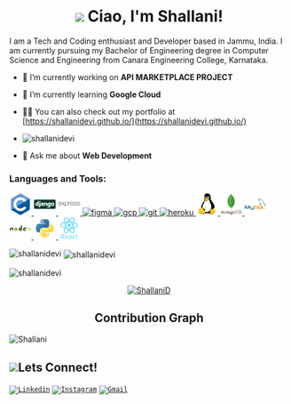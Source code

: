 <h1 align = "center"><img src="https://emojis.slackmojis.com/emojis/images/1623587399/44665/kirby_hi.gif?1623587399" width="55px"> Ciao, I'm Shallani! </h1>
I am a Tech and Coding enthusiast and Developer based in Jammu, India. I am currently pursuing my Bachelor of Engineering degree in Computer Science and Engineering from Canara Engineering College, Karnataka.

- 🔭 I’m currently working on **API MARKETPLACE PROJECT**

- 🌱 I’m currently learning **Google Cloud**

- 👨‍💻 You can also check out my portfolio at [https://shallanidevi.github.io/](https://shallanidevi.github.io/)

- <p align="left"> <img src="https://komarev.com/ghpvc/?username=shallanidevi&label=Profile%20views&color=0e75b6&style=flat" alt="shallanidevi" /> </p>

- 💬 Ask me about **Web Development**

<h3 align="left">Languages and Tools:</h3>
<p align="left"> <a href="https://www.cprogramming.com/" target="_blank" rel="noreferrer"> <img src="https://raw.githubusercontent.com/devicons/devicon/master/icons/c/c-original.svg" alt="c" width="40" height="40"/> </a> <a href="https://www.djangoproject.com/" target="_blank" rel="noreferrer"> <img src="https://raw.githubusercontent.com/devicons/devicon/master/icons/django/django-original.svg" alt="django" width="40" height="40"/> </a> <a href="https://expressjs.com" target="_blank" rel="noreferrer"> <img src="https://raw.githubusercontent.com/devicons/devicon/master/icons/express/express-original-wordmark.svg" alt="express" width="40" height="40"/> </a> <a href="https://www.figma.com/" target="_blank" rel="noreferrer"> <img src="https://www.vectorlogo.zone/logos/figma/figma-icon.svg" alt="figma" width="40" height="40"/> </a> <a href="https://cloud.google.com" target="_blank" rel="noreferrer"> <img src="https://www.vectorlogo.zone/logos/google_cloud/google_cloud-icon.svg" alt="gcp" width="40" height="40"/> </a> <a href="https://git-scm.com/" target="_blank" rel="noreferrer"> <img src="https://www.vectorlogo.zone/logos/git-scm/git-scm-icon.svg" alt="git" width="40" height="40"/> </a> <a href="https://heroku.com" target="_blank" rel="noreferrer"> <img src="https://www.vectorlogo.zone/logos/heroku/heroku-icon.svg" alt="heroku" width="40" height="40"/> </a> <a href="https://www.linux.org/" target="_blank" rel="noreferrer"> <img src="https://raw.githubusercontent.com/devicons/devicon/master/icons/linux/linux-original.svg" alt="linux" width="40" height="40"/> </a> <a href="https://www.mongodb.com/" target="_blank" rel="noreferrer"> <img src="https://raw.githubusercontent.com/devicons/devicon/master/icons/mongodb/mongodb-original-wordmark.svg" alt="mongodb" width="40" height="40"/> </a> <a href="https://www.mysql.com/" target="_blank" rel="noreferrer"> <img src="https://raw.githubusercontent.com/devicons/devicon/master/icons/mysql/mysql-original-wordmark.svg" alt="mysql" width="40" height="40"/> </a> <a href="https://nodejs.org" target="_blank" rel="noreferrer"> <img src="https://raw.githubusercontent.com/devicons/devicon/master/icons/nodejs/nodejs-original-wordmark.svg" alt="nodejs" width="40" height="40"/> </a> <a href="https://www.python.org" target="_blank" rel="noreferrer"> <img src="https://raw.githubusercontent.com/devicons/devicon/master/icons/python/python-original.svg" alt="python" width="40" height="40"/> </a> <a href="https://reactjs.org/" target="_blank" rel="noreferrer"> <img src="https://raw.githubusercontent.com/devicons/devicon/master/icons/react/react-original-wordmark.svg" alt="react" width="40" height="40"/> </a> </p>

<p><img align="left" src="https://github-readme-stats.vercel.app/api/top-langs?username=shallanidevi&show_icons=true&locale=en&layout=compact" alt="shallanidevi" /></p>

<p>&nbsp;<img align="center" src="https://github-readme-stats.vercel.app/api?username=shallanidevi&show_icons=true&locale=en" alt="shallanidevi" /></p>

<p><img align="center" src="https://github-readme-streak-stats.herokuapp.com/?user=shallanidevi&" alt="shallanidevi" /></p>

<p align="center"> <a href="https://twitter.com/shallaniD" target="blank"><img src="https://img.shields.io/twitter/follow/ShallaniD?logo=twitter&style=for-the-badge" alt="ShallaniD" /></a> </p>

<p align="center">
 <h2 align="center">Contribution Graph</h2>
<p>
<img alt="Shallani" src="https://activity-graph.herokuapp.com/graph?username=shallanidevi&bg_color=1F222E&color=F8D866&line=F85D7F&point=FFFFFF&hide_border=true" />
</p>

## <img src="https://media.giphy.com/media/KcnlGHBpnKnjZIuCMv/giphy.gif" width="50px">Lets Connect!
<code><a href="https://www.linkedin.com/in/shallanidevi/"><img width="45px" src="https://img.icons8.com/color/8x/000000/linkedin.png" title="Linkedin"/></a></code>
<code><a href="https://www.instagram.com/shallanidevi"><img width="45px" src="https://img.icons8.com/fluent/48/000000/instagram-new.png" title="Instagram"/></a></code>
<code><a href="shallani2020@gmail.com"><img width="43px" src="https://img.icons8.com/fluent/48/000000/gmail.png" title="Gmail"/></a></code>

<br>
